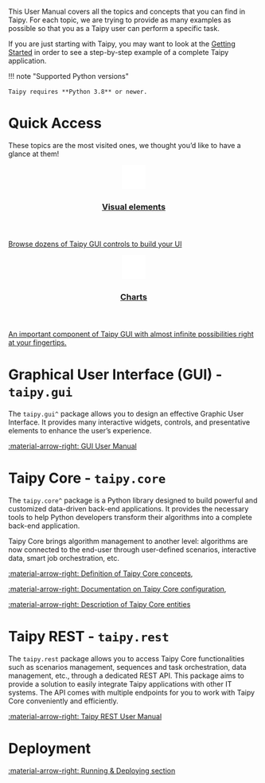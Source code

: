 This User Manual covers all the topics and concepts that you can find in Taipy. For each topic, 
we are trying to provide as many examples as possible so that you as a Taipy user can perform a 
specific task.

If you are just starting with Taipy, you may want to look at the 
[Getting Started](../../getting_started/index.md) in order to see a step-by-step example of a 
complete Taipy application.

!!! note "Supported Python versions"

    Taipy requires **Python 3.8** or newer.

# Quick Access

These topics are the most visited ones, we thought you’d like to have a glance at them!

<div class="tp-row tp-row--gutter-sm">
  <div class="tp-col-12 tp-col-md-6 d-flex">
    <a class="tp-content-card tp-content-card--beta" href="../gui/viselements/index.md">
      <header class="tp-content-card-header">
        <img class="tp-content-card-icon" src="../../images/icons/visual-element-w.svg">
        <h3>Visual elements</h3>
      </header>
      <p>
        Browse dozens of Taipy GUI controls to build your UI
      </p>
    </a>
  </div>
  <div class="tp-col-12 tp-col-md-6 d-flex">
    <a class="tp-content-card tp-content-card--alpha" href="../gui/viselements/chart/">
      <header class="tp-content-card-header">
        <img class="tp-content-card-icon" src="../../images/icons/bar-chart-w.svg">
        <h3>Charts</h3>
      </header>
      <p>
        An important component of Taipy GUI with almost infinite possibilities right at your fingertips.
      </p>
    </a>
  </div>
</div>

# Graphical User Interface (GUI) - `taipy.gui`

The `taipy.gui^` package allows you to design an effective Graphic User Interface.
It provides many interactive widgets, controls, and presentative elements to enhance the
user’s experience.

[:material-arrow-right: GUI User Manual](../gui/index.md)

# Taipy Core - `taipy.core`

The `taipy.core^` package is a Python library designed to build powerful and customized 
data-driven back-end applications. It provides the necessary tools to help Python developers 
transform their algorithms into a complete back-end application.

Taipy Core brings algorithm management to another level: algorithms are now connected to the 
end-user through user-defined scenarios, interactive data, smart job orchestration, etc.

[:material-arrow-right: Definition of Taipy Core concepts](../core/concepts/index.md),

[:material-arrow-right: Documentation on Taipy Core configuration](../core/config/index.md),

[:material-arrow-right: Description of Taipy Core entities](../core/entities/index.md)

# Taipy REST - `taipy.rest`

The `taipy.rest` package allows you to access Taipy Core functionalities such as scenarios 
management, sequences and task orchestration, data management, etc., through a dedicated REST API.
This package aims to provide a solution to easily integrate Taipy applications with other IT 
systems. The API comes with multiple endpoints for you to work with Taipy Core conveniently and 
efficiently.

[:material-arrow-right: Taipy REST User Manual](../rest/index.md)

# Deployment

[:material-arrow-right: Running & Deploying section](../run-deploy/index.md)
